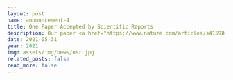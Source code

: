 ```yaml
---
layout: post
name: announcement-4
title: One Paper Accepted by Scientific Reports
description: Our paper <a href="https://www.nature.com/articles/s41598-021-91392-z">Assessing inequality, irregularity, and severity regarding road traffic safety during COVID-19</a> has been accepted by <a href="https://www.nature.com/srep/">Scientific Reports</a>. Congratulations to all the authors!
date: 2021-05-31
year: 2021
img: assets/img/news/nsr.jpg
related_posts: false
read_more: false
---
```

